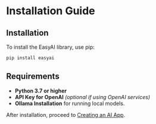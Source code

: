 # Installation Guide

## Installation

To install the EasyAI library, use pip:

```bash
pip install easyai
```

## Requirements
- **Python 3.7 or higher**
- **API Key for OpenAI** *(optional if using OpenAI services)*
- **Ollama Installation** for running local models.

After installation, proceed to [Creating an AI App](./app-creation.md).